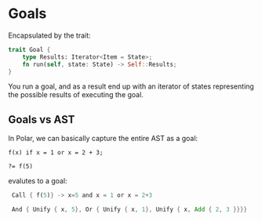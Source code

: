 # Goals

Encapsulated by the trait:

```rust
trait Goal {
    type Results: Iterator<Item = State>;
    fn run(self, state: State) -> Self::Results;
}
```

You run a goal, and as a result end up with an iterator
of states representing the possible results of executing the goal.

## Goals vs AST

In Polar, we can basically capture the entire AST as a goal:

```polar
f(x) if x = 1 or x = 2 + 3;

?= f(5)
```

evalutes to a goal:

```rust
 Call { f(5)} -> x=5 and x = 1 or x = 2+3

 And { Unify { x, 5}, Or { Unify { x, 1}, Unify { x, Add { 2, 3 }}}}
 
```